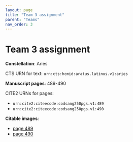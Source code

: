 ```yaml
---
layout: page
title: "Team 3 assignment"
parent: "Teams"
nav_order: 3
---
```


# Team 3 assignment



**Constellation**:   Aries

CTS URN for text:  `urn:cts:hcmid:aratus.latinus.v1:aries`


**Manuscript pages**: 489-490

CITE2 URNs for pages:

- `urn:cite2:citeecode:codsang250pgs.v1:489`
- `urn:cite2:citeecode:codsang250pgs.v1:490`


**Citable images**:

- [page 489](http://www.homermultitext.org/ict2/?urn=urn:cite2:citeecod:codsang250imgs.v1:sg250_490_489_0)
- [page 490](http://www.homermultitext.org/ict2/?urn=urn:cite2:citeecod:codsang250imgs.v1:sg250_491_490_0)